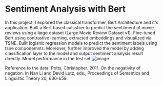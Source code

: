 # Sentiment Analysis with Bert 

In this project, I explored the classical transformer, Bert Architecture and it's application. Built a Bert based calssfiier to predict the sentitment of movie reviews using a large dataset (Large Movie Review Dataset v1). Fine-tuned Bert using contrastive learning, extracted embeddings and visualized via TSNE. Built logisitic regression models to predict the sentiment labels using tsne componemnts. Moreover, further improved the model by adding classification layer to the model and output sentiment analysis result directly. 
Model performance in the test set 
![image](https://github.com/user-attachments/assets/dbd313ec-9781-4cc0-a39c-dcc4c5a8ed44)



Reference to the data: Potts, Christopher. 2011. On the negativity of negation. In Nan Li and David Lutz, eds., Proceedings of Semantics and Linguistic Theory 20, 636-659.
